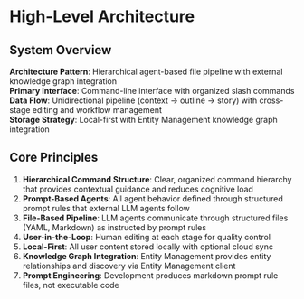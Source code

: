 # High-Level Architecture

## System Overview

**Architecture Pattern**: Hierarchical agent-based file pipeline with external knowledge graph integration  
**Primary Interface**: Command-line interface with organized slash commands  
**Data Flow**: Unidirectional pipeline (context → outline → story) with cross-stage editing and workflow management  
**Storage Strategy**: Local-first with Entity Management knowledge graph integration  

## Core Principles

1. **Hierarchical Command Structure**: Clear, organized command hierarchy that provides contextual guidance and reduces cognitive load
2. **Prompt-Based Agents**: All agent behavior defined through structured prompt rules that external LLM agents follow
3. **File-Based Pipeline**: LLM agents communicate through structured files (YAML, Markdown) as instructed by prompt rules
4. **User-in-the-Loop**: Human editing at each stage for quality control
5. **Local-First**: All user content stored locally with optional cloud sync
6. **Knowledge Graph Integration**: Entity Management provides entity relationships and discovery via Entity Management client
7. **Prompt Engineering**: Development produces markdown prompt rule files, not executable code
